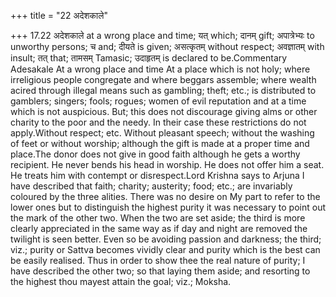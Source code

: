 +++
title = "22 अदेशकाले"

+++
17.22 अदेशकाले at a wrong place and time; यत् which; दानम् gift;
अपात्रेभ्यः to unworthy persons; च and; दीयते is given; असत्कृतम्
without respect; अवज्ञातम् with insult; तत् that; तामसम् Tamasic;
उदाहृतम् is declared to be.Commentary Adesakale At a wrong place and
time At a place which is not holy; where irreligious people congregate
and where beggars assemble; where wealth acired through illegal means
such as gambling; theft; etc.; is distributed to gamblers; singers;
fools; rogues; women of evil reputation and at a time which is not
auspicious. But; this does not discourage giving alms or other charity
to the poor and the needy. In their case these restrictions do not
apply.Without respect; etc. Without pleasant speech; without the washing
of feet or without worship; although the gift is made at a proper time
and place.The donor does not give in good faith although he gets a
worthy recipient. He never bends his head in worship. He does not offer
him a seat. He treats him with contempt or disrespect.Lord Krishna says
to Arjuna I have described that faith; charity; austerity; food; etc.;
are invariably coloured by the three alities. There was no desire on My
part to refer to the lower ones but to distinguish the highest purity it
was necessary to point out the mark of the other two. When the two are
set aside; the third is more clearly appreciated in the same way as if
day and night are removed the twilight is seen better. Even so be
avoiding passion and darkness; the third; viz.; purity or Sattva becomes
vividly clear and purity which is the best can be easily realised. Thus
in order to show thee the real nature of purity; I have described the
other two; so that laying them aside; and resorting to the highest thou
mayest attain the goal; viz.; Moksha.
